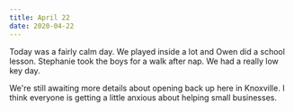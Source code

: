 ```yaml
---
title: April 22
date: 2020-04-22
---
```

Today was a fairly calm day. We played inside a lot and Owen did a school lesson. Stephanie took the boys for a walk after nap. We had a really low key day.

We're still awaiting more details about opening back up here in Knoxville. I think everyone is getting a little anxious about helping small businesses.